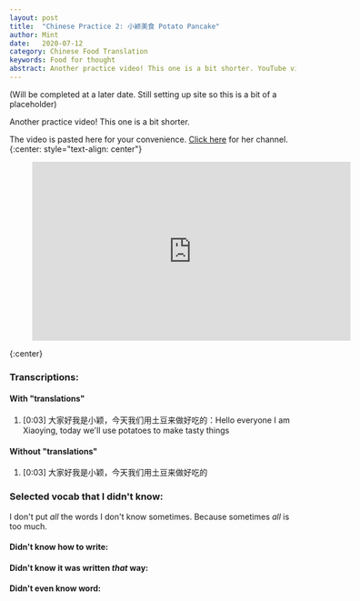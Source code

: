```yaml
---
layout: post
title:  "Chinese Practice 2: 小颖美食 Potato Pancake"
author: Mint
date:   2020-07-12
category: Chinese Food Translation
keywords: Food for thought
abstract: Another practice video! This one is a bit shorter. YouTube video in the post as with Chinese Practice 1. <br> ... <br>
---
```

(Will be completed at a later date. Still setting up site so this is a bit of a placeholder)

Another practice video! This one is a bit shorter.

The video is pasted here for your convenience. [Click here](https://www.youtube.com/channel/UCJJDD-Hy76jvUMRG-dpFkcw) for her channel. 
{:center: style="text-align: center"}
<figure class="video_container">
<iframe width="560" height="315" src="https://www.youtube.com/embed/JMAJak7D1Og" frameborder="0" allowfullscreen="true"> </iframe>
</figure>
{:center}

### Transcriptions:
#### With "translations"
1. [0:03] 大家好我是小颖，今天我们用土豆来做好吃的：Hello everyone I am Xiaoying, today we'll use potatoes to make tasty things

#### Without "translations"
1. [0:03] 大家好我是小颖，今天我们用土豆来做好吃的


### Selected vocab that I didn't know:
I don't put *all* the words I don't know sometimes. Because sometimes *all* is too much.

#### Didn't know how to write:


#### Didn't know it was written *that* way:


#### Didn't even know word:
